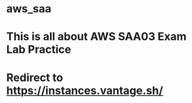 # aws_saa

# This is all about AWS SAA03 Exam Lab Practice

# Redirect to https://instances.vantage.sh/